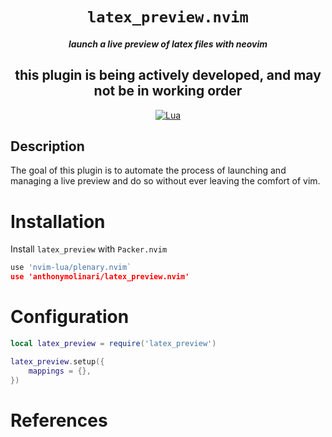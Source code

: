 <div align="center">

# `latex_preview.nvim`
##### launch a live preview of latex files with neovim

## this plugin is being actively developed, and may not be in working order

[![Lua](https://img.shields.io/badge/Lua-blue.svg?style=for-the-badge&logo=lua)](http://www.lua.org)

</div>

## Description
The goal of this plugin is to automate the process of launching and managing a
live preview and do so without ever leaving the comfort of vim.

# Installation
Install `latex_preview` with `Packer.nvim`
```lua
use 'nvim-lua/plenary.nvim`
use 'anthonymolinari/latex_preview.nvim'
```

# Configuration
```lua
local latex_preview = require('latex_preview')

latex_preview.setup({
    mappings = {},
})
```
# References

